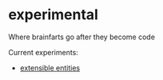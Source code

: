 # experimental
Where brainfarts go after they become code

Current experiments:
 - [extensible entities](extensible-entities/)